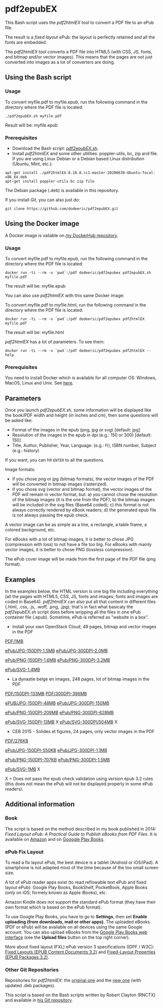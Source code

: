 # pdf2epubEX

This Bash script uses the *pdf2htmlEX* tool to convert a PDF file to an ePub file.

The result is a *fixed layout* ePub: the layout is perfectly retained and all the fonts are embedded.

The *pdf2htmlEX* tool converts a PDF file into HTML5 (with CSS, JS, fonts, and bitmap and/or vector images). This means that the pages are not just converted into images as a lot of converters are doing.

## Using the Bash script

### Usage

To convert myfile.pdf to myfile.epub, run the following command in the directory where the PDF file is located:

```
./pdf2epubEX.sh myfile.pdf
```

Result will be: myfile.epub

### Prerequisites

- Download the Bash script: [pdf2epubEX.sh](https://raw.githubusercontent.com/dodeeric/pdf2epubEX/master/pdf2epubEX.sh).
- Install *pdf2htmlEX* and some other utilities: poppler-utils, bc, zip and file. If you are using Linux Debian or a Debian based Linux distribution (Ubuntu, Mint, etc.):

```
apt-get install ./pdf2htmlEX-0.18.8.rc1-master-20200630-Ubuntu-focal-x86_64.deb
apt-get install poppler-utils bc zip file
```

The Debian package (.deb) is available in this repository.

If you install *Git*, you can also just do:

```
git clone https://github.com/dodeeric/pdf2epubEX.git
```

## Using the Docker image

A Docker image is vailable on [my DockerHub repository](https://hub.docker.com/r/dodeeric/pdf2epubex).

### Usage

To convert myfile.pdf to myfile.epub, run the following command in the directory where the PDF file is located:

```
docker run -ti --rm -v `pwd`:/pdf dodeeric/pdf2epubex pdf2epubEX.sh myfile.pdf
```

The result will be: myfile.epub

You can also use *pdf2htmlEX* with this same Docker image:

To convert myfile.pdf to myfile.html, run the following command in the directory where the PDF file is located:

```
docker run -ti --rm -v `pwd`:/pdf dodeeric/pdf2epubex pdf2htmlEX myfile.pdf
```

The result will be: myfile.html

*pdf2htmlEX* has a lot of parameters. To see them:

```
docker run -ti --rm -v `pwd`:/pdf dodeeric/pdf2epubex pdf2htmlEX --help
```

### Prerequisites

You need to install Docker which is available for all computer OS: Windows, MacOS, Linux and Unix. See [here](https://docs.docker.com/engine/install).

## Parameters

Once you launch *pdf2epubEX.sh*, some information will be displayed like the book/PDF width and height (in inches and cm), then some questions will be asked like:

- Format of the images in the epub (png, jpg or svg) [default: jpg]
- Resolution of the images in the epub in dpi (e.g.: 150 or 300) [default: 150]
- Title, Author, Publisher, Year, Language: (e.g.: fr), ISBN number, Subject (e.g.: history)

If you want, you can hit `ENTER` to all the questions.

Image formats:

- if you chose png or jpg (bitmap formats), the vector images of the PDF will be converted in bitmap images (rasterized).
- if you chose svg (vector and bitmap format), the vector images of the PDF will remain in vector format, but: a) you cannot chose the resolution of the bitmap images (it is the one from the PDF); b) the bitmap images will be included in the svg files (Base64 coded); c) this format is not always correctly rendered by eBook readers; d) the generated epub file is not always passing the epub check.

A vector image can be as simple as a line, a rectangle, a table frame, a colored background, etc.

For eBooks with a lot of bitmap images, it is better to chose JPG (compression with loss) to not have a file too big. For eBooks with mainly vector images, it is better to chose PNG (lossless compression).

The ePub cover image will be made from the first page of the PDF file (png format).

## Examples

In the examples below, the HTML version is one big file including everything (all the pages with HTML5, CSS, JS, fonts and images; fonts and images are coded in Base64). *pdf2htmlEX* can also put all that content in different files (.html, .css, .js, .woff, .png, .jpg); that's in fact what basicaly the *pdf2epubEX.sh* script does before wripping all the files in one ePub container file (.epub). Sometime, ePub is referred as "website in a box".

- Install your own OpenStack Cloud, 49 pages, bitmap and vector images in the PDF

[PDF/1MB](Install-your-own-OpenStack-Cloud-Eric-Dodemont.pdf)

[ePub/JPG-150DPI-1.5MB](Install-your-own-OpenStack-Cloud-Eric-Dodemont-150dpi-jpg.epub)
[ePub/JPG-300DPI-2.0MB](Install-your-own-OpenStack-Cloud-Eric-Dodemont-300dpi-jpg.epub)

[ePub/PNG-150DPI-1.6MB](Install-your-own-OpenStack-Cloud-Eric-Dodemont-150dpi-png.epub)
[ePub/PNG-300DPI-3.2MB](Install-your-own-OpenStack-Cloud-Eric-Dodemont-300dpi-png.epub)

[ePub/SVG-1.4MB](Install-your-own-OpenStack-Cloud-Eric-Dodemont-xxxdpi-svg.epub)

- La dynastie belge en images, 248 pages, lot of bitmap images in the PDF

[PDF/150DPI-133MB](La-dynastie-belge-en-images-Preview-Eric-Dodemont-150dpi.pdf)
[PDF/300DPI-396MB](La-dynastie-belge-en-images-Preview-Eric-Dodemont-300dpi.pdf)

[ePUB/JPG-150DPI-48MB](La-dynastie-belge-en-images-Preview-Eric-Dodemont-300dpi-150dpi-jpg.epub)
[ePub/JPG-300DPI-150MB](La-dynastie-belge-en-images-Preview-Eric-Dodemont-300dpi-300dpi-jpg.epub)

[ePub/PNG-150DPI-209MB](La-dynastie-belge-en-images-Preview-Eric-Dodemont-300dpi-150dpi-png.epub)
[ePub/PNG-300DPI-628MB](La-dynastie-belge-en-images-Preview-Eric-Dodemont-300dpi-300dpi-png.epub)

[ePub/SVG-150DPI-13MB](La-dynastie-belge-en-images-Preview-Eric-Dodemont-150dpi-xxxdpi-svg.epub) X
[ePub/SVG-300DPI/504MB](La-dynastie-belge-en-images-Preview-Eric-Dodemont-300dpi-xxxdpi-svg.epub) X

- CEB 2015 - Solides et figures, 24 pages, only vector images in the PDF

[PDF/276KB](CEB-2015-Solides-et-Figures.pdf)

[ePub/JPG-150DPI-550KB](CEB-2015-Solides-et-Figures-150dpi-jpg.epub)
[ePub/JPG-300DPI-1.1MB](CEB-2015-Solides-et-Figures-300dpi-jpg.epub)

[ePub/PNG-150DPI-707KB](CEB-2015-Solides-et-Figures-150dpi-png.epub)
[ePub/PNG-300DPI-1.5MB](CEB-2015-Solides-et-Figures-300dpi-png.epub)

[ePub/SVG-1MB](CEB-2015-Solides-et-Figures-xxxdpi-svg.epub) X

X = Does not pass the epub check validation using version epub 3.2 rules (this does not mean the ePub will not be displayed properly in some ePub readers).

## Additional information

### Book

The script is based on the method described in my book published in 2014: *Fixed Layout ePub: A Practical Guide to Publish eBooks from PDF Files*. It is available on [Amazon](https://www.amazon.fr/dp/1502809508) and on [Googgle Play Books](https://play.google.com/store/books/details?id=LRQ-BQAAQBAJ).

### ePub Fix Layout

To read a fix layout ePub, the best device is a tablet (Android or iOS/iPad). A smartphone is not adapted most of the time because of the too small screen size.

A lot of ePub reader apps exist (to read reflowable text ePub and fixed layout ePub): Google Play Books, BookShelf, PocketBook, Apple Books (only on iOS; formely known as Apple iBooks), etc. 

Amazon Kindle does not support the standard ePub format (they have their own format which is based on the ePub format).

To use Google Play Books, you have to go to **Settings**, then set **Enable uploading (from downloads, mail or other apps)**. The uploaded eBooks (PDF or ePub) will be available on all devices using the same Google account. You can also upload eBooks from the [Google Play Books web interface](https://play.google.com/books) (see the **Upload files** button on the top right corner).
 
More about fixed layout (FXL) ePub version 3 specifications (IDPF / W3C): [Fixed Layouts (EPUB Content Documents 3.2)](https://www.w3.org/publishing/epub/epub-contentdocs.html#sec-fixed-layouts) and [Fixed-Layout Properties (EPUB Packages 3.2)](https://www.w3.org/publishing/epub/epub-packages.html#sec-package-metadata-fxl).

### Other Git Repositories

Repositories for *pdf2htmlEX*: the [original one](https://github.com/coolwanglu/pdf2htmlEX) and the [new one](https://github.com/pdf2htmlEX/pdf2htmlEX) (with updated .deb packages).

This script is based on the Bash scripts written by Robert Clayton (RNCTX) and available in [his Git repository](https://github.com/RNCTX/PDF2HTMLEX-EPUB3FIXED).
